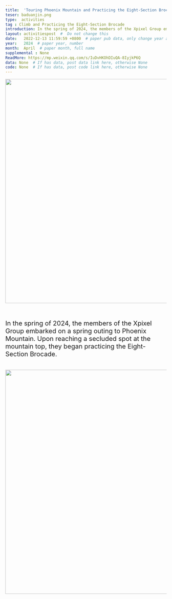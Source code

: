 ```yaml
---
title:  'Touring Phoenix Mountain and Practicing the Eight-Section Brocade'  #  Paper title, covered by ''
teser: baduanjin.png
type:  activities
tag : Climb and Practicing the Eight-Section Brocade
introduction: In the spring of 2024, the members of the Xpixel Group embarked on a spring outing to Phoenix Mountain. Upon reaching a secluded spot at the mountain top, they began practicing the Eight-Section Brocade.
layout: activitiespost  #  Do not change this
date:   2022-12-13 11:59:59 +0800  # paper pub data, only change year and month according to this format
year:   2024  # paper year, number
month:  April  # paper month, full name
supplemental : None
ReadMore: https://mp.weixin.qq.com/s/IuDvHKOhDIuQA-8IyjkP6Q
data: None  # If has data, post data link here, otherwise None
code: None  # If has data, post code link here, otherwise None
---
```


<center><img src="http://xpixel.group/images/activities/fenghuangshan.png" width = "700" height = "auto"/></center>

&nbsp;
&nbsp;
<center>
<p style="font-size:20px;width:100%;text-align:left" >
In the spring of 2024, the members of the Xpixel Group embarked on a spring outing to Phoenix Mountain. Upon reaching a secluded spot at the mountain top, they began practicing the Eight-Section Brocade.

</p>
&nbsp;
&nbsp;
<center><img src="http://xpixel.group/images/activities/hezhao.png" width = "700" height = "auto"/></center>
&nbsp;


